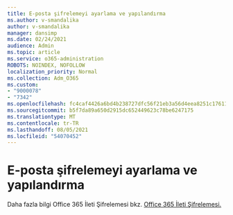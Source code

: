 ```yaml
---
title: E-posta şifrelemeyi ayarlama ve yapılandırma
ms.author: v-smandalika
author: v-smandalika
manager: dansimp
ms.date: 02/24/2021
audience: Admin
ms.topic: article
ms.service: o365-administration
ROBOTS: NOINDEX, NOFOLLOW
localization_priority: Normal
ms.collection: Adm_O365
ms.custom:
- "9000078"
- "7342"
ms.openlocfilehash: fc4caf4426a6bd4b238727dfc56f21eb3a56d4eea8251c17611ea430e1a9ce05
ms.sourcegitcommit: b5f7da89a650d2915dc652449623c78be6247175
ms.translationtype: MT
ms.contentlocale: tr-TR
ms.lasthandoff: 08/05/2021
ms.locfileid: "54070452"
---
```

# <a name="set-up-and-configure-email-encryption"></a>E-posta şifrelemeyi ayarlama ve yapılandırma

Daha fazla bilgi Office 365 İleti Şifrelemesi bkz. [Office 365 İleti Şifrelemesi.](https://docs.microsoft.com/microsoft-365/compliance/ome)


